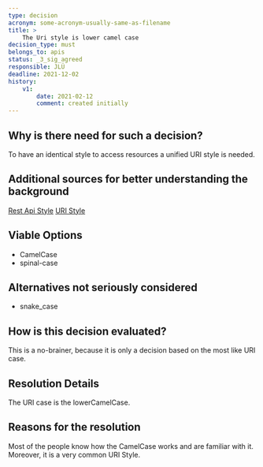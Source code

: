 ```yaml
---
type: decision
acronym: some-acronym-usually-same-as-filename
title: >
    The Uri style is lower camel case
decision_type: must
belongs_to: apis
status: _3_sig_agreed
responsible: JLÜ
deadline: 2021-12-02
history:
    v1:
        date: 2021-02-12
        comment: created initially
---
```


## Why is there need for such a decision?

To have an identical style to access resources a unified URI style is needed. 

## Additional sources for better understanding the background

[Rest Api Style](https://entwickler.de/online/web/restful-api-design-intro-579826380.html)
[URI Style](https://blog.restcase.com/5-basic-rest-api-design-guidelines/)

## Viable Options

* CamelCase
* spinal-case


## Alternatives not seriously considered

* snake_case



## How is this decision evaluated?

This is a no-brainer, because it is only a decision based on the most like URI case.

 
## Resolution Details

The URI case is the lowerCamelCase. 

## Reasons for the resolution

Most of the people know how the CamelCase works and are familiar with it. Moreover, it is a very common URI Style.

